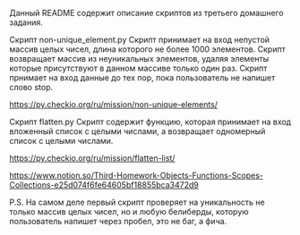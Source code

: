 Данный README содержит описание скриптов из третьего домашнего задания.

Скрипт non-unique_element.py
Скрипт принимает на вход непустой массив целых чисел, длина которого не более 1000 элементов.
Скрипт возвращает массив из неуникальных элементов, удаляя элементы которые присутствуют в данном массиве только один раз.
Скрипт прнимает на вход данные до тех пор, пока пользователь не напишет слово stop.

https://py.checkio.org/ru/mission/non-unique-elements/

Скрипт flatten.py
Скрипт содержит функцию, которая принимает на вход вложенный список с целыми числами,
а возвращает одномерный список с целыми числами.

https://py.checkio.org/ru/mission/flatten-list/


https://www.notion.so/Third-Homework-Objects-Functions-Scopes-Collections-e25d074f6fe64605bf18855bca3472d9


P.S. На самом деле первый скрипт проверяет на уникальность не только массив целых чисел,
но и любую белиберды, которую пользователь напишет через пробел, это не баг, а фича.
